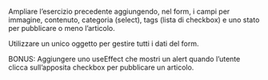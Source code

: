 Ampliare l’esercizio precedente aggiungendo, nel form, i campi per
immagine,
contenuto,
categoria (select),
tags (lista di checkbox)
e uno stato per pubblicare o meno l’articolo.

Utilizzare un unico oggetto per gestire tutti i dati del form.

BONUS:
Aggiungere uno useEffect che mostri un alert quando l’utente clicca sull’apposita checkbox per pubblicare un articolo.
